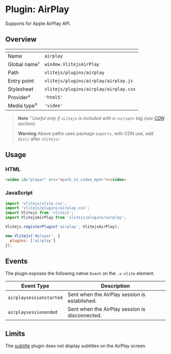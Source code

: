 # Plugin: AirPlay

Supports for Apple AirPlay API.

## Overview

| <!-- -->          | <!-- -->                              |
| ----------------- | ------------------------------------- |
| Name              | `airplay`                             |
| Global name&sup1; | `window.VlitejsAirPlay`               |
| Path              | `vlitejs/plugins/airplay`             |
| Entry point       | `vlitejs/plugins/airplay/airplay.js`  |
| Stylesheet        | `vlitejs/plugins/airplay/airplay.css` |
| Provider&sup2;    | `'html5'`                             |
| Media type&sup3;  | `'video'`                             |

> **Note** _&sup1; Useful only if `vLitejs` is included with a `<script>` tag (see [CDN](../../../README.md#CDN) section)._
>
> **Warning** Above paths uses package `exports`, with CDN use, add `dist/` after `vlitejs/`

## Usage

### HTML

```html
<video id="player" src="<path_to_video_mp4>"></video>
```

### JavaScript

```js
import 'vlitejs/vlite.css';
import 'vlitejs/plugins/airplay.css';
import Vlitejs from 'vlitejs';
import VlitejsAirPlay from 'vlitejs/plugins/airplay';

Vlitejs.registerPlugin('airplay', VlitejsAirPlay);

new Vlitejs('#player', {
  plugins: ['airplay']
});
```

## Events

The plugin exposes the following native `Event` on the `.v-vlite` element.

| Event Type              | Description                                    |
| ----------------------- | ---------------------------------------------- |
| `airplaysessionstarted` | Sent when the AirPlay session is established.  |
| `airplaysessionended`   | Sent when the AirPlay session is disconnected. |

## Limits

The [subtitle](../subtitle) plugin does not display subtitles on the AirPlay screen.
